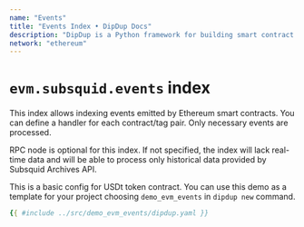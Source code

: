 ```yaml
---
name: "Events"
title: "Events Index • DipDup Docs"
description: "DipDup is a Python framework for building smart contract indexers. It helps developers focus on business logic instead of writing a boilerplate to store and serve data."
network: "ethereum"
---
```


# `evm.subsquid.events` index

This index allows indexing events emitted by Ethereum smart contracts. You can define a handler for each contract/tag pair. Only necessary events are processed.

RPC node is optional for this index. If not specified, the index will lack real-time data and will be able to process only historical data provided by Subsquid Archives API.

This is a basic config for USDt token contract. You can use this demo as a template for your project choosing `demo_evm_events` in `dipdup new` command.

```yaml [dipdup.yaml]
{{ #include ../src/demo_evm_events/dipdup.yaml }}
```
